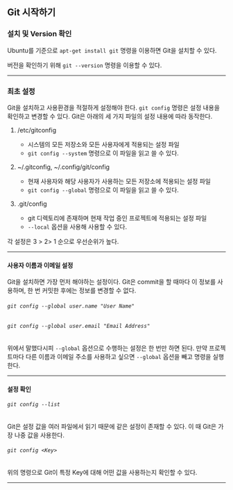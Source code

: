 ## Git 시작하기



### 설치 및 Version 확인

Ubuntu를 기준으로 `apt-get install git` 명령을 이용하면 Git을 설치할 수 있다.

버전을 확인하기 위해 `git --version` 명령을 이용할 수 있다.

---

### 최초 설정

Git을 설치하고 사용환경을 적절하게 설정해야 한다. `git config` 명령은 설정 내용을 확인하고 변경할 수 있다. Git은 아래의 세 가지 파일의 설정 내용에 따라 동작한다.

1. /etc/gitconfig
   - 시스템의 모든 저장소와 모든 사용자에게 적용되는 설정 파일
   - `git config --system` 명령으로 이 파일을 읽고 쓸 수 있다.

2. ~/.gitconfig, ~/.config/git/config
   - 현재 사용자와 해당 사용자가 사용하는 모든 저장소에 적용되는 설정 파일
   - `git config --global` 명령으로 이 파일을 읽고 쓸 수 있다. 

3. .git/config
   - git 디렉토리에 존재하며 현재 작업 중인 프로젝트에 적용되는 설정 파일
   - `--local` 옵션을 사용해 사용할 수 있다.

각 설정은 3 > 2> 1 순으로 우선순위가 높다.

---

#### 사용자 이름과 이메일 설정

Git을 설치하면 가장 먼저 해야하는 설정이다. Git은 commit을 할 때마다 이 정보를 사용하며, 한 번 커밋한 후에는 정보를 변경할 수 없다.

###### `git config --global user.name "User Name"`

###### `git config --global user.email "Email Address"`

위에서 말했다시피 `--global` 옵션으로 수행하는 설정은 한 번만 하면 된다. 만약 프로젝트마다 다른 이름과 이메일 주소를 사용하고 싶으면 `--global` 옵션을 빼고 명령을 실행한다.

---

#### 설정 확인

###### `git config --list`

Git은 설정 값을 여러 파일에서 읽기 때문에 같은 설정이 존재할 수 있다. 이 때 Git은 가장 나중 값을 사용한다. 

###### `git config <Key>` 

위의 명령으로 Git이 특정 Key에 대해 어떤 값을 사용하는지 확인할 수 있다.

---

